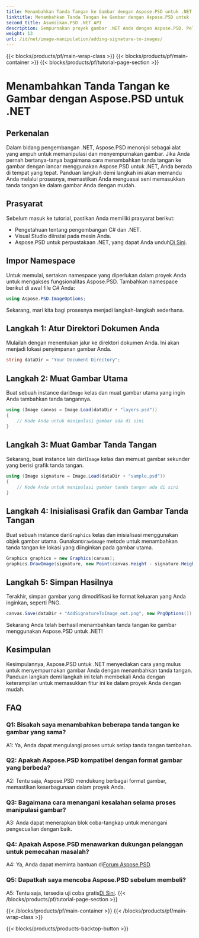 ```yaml
---
title: Menambahkan Tanda Tangan ke Gambar dengan Aspose.PSD untuk .NET
linktitle: Menambahkan Tanda Tangan ke Gambar dengan Aspose.PSD untuk .NET
second_title: Asumsikan.PSD .NET API
description: Sempurnakan proyek gambar .NET Anda dengan Aspose.PSD. Pelajari cara menambahkan tanda tangan dengan lancar menggunakan panduan langkah demi langkah kami.
weight: 13
url: /id/net/image-manipulation/adding-signature-to-images/
---
```


{{< blocks/products/pf/main-wrap-class >}}
{{< blocks/products/pf/main-container >}}
{{< blocks/products/pf/tutorial-page-section >}}

# Menambahkan Tanda Tangan ke Gambar dengan Aspose.PSD untuk .NET

## Perkenalan

Dalam bidang pengembangan .NET, Aspose.PSD menonjol sebagai alat yang ampuh untuk memanipulasi dan menyempurnakan gambar. Jika Anda pernah bertanya-tanya bagaimana cara menambahkan tanda tangan ke gambar dengan lancar menggunakan Aspose.PSD untuk .NET, Anda berada di tempat yang tepat. Panduan langkah demi langkah ini akan memandu Anda melalui prosesnya, memastikan Anda menguasai seni memasukkan tanda tangan ke dalam gambar Anda dengan mudah.

## Prasyarat

Sebelum masuk ke tutorial, pastikan Anda memiliki prasyarat berikut:

- Pengetahuan tentang pengembangan C# dan .NET.
- Visual Studio diinstal pada mesin Anda.
-  Aspose.PSD untuk perpustakaan .NET, yang dapat Anda unduh[Di Sini](https://releases.aspose.com/psd/net/).

## Impor Namespace

Untuk memulai, sertakan namespace yang diperlukan dalam proyek Anda untuk mengakses fungsionalitas Aspose.PSD. Tambahkan namespace berikut di awal file C# Anda:

```csharp
using Aspose.PSD.ImageOptions;
```

Sekarang, mari kita bagi prosesnya menjadi langkah-langkah sederhana.

## Langkah 1: Atur Direktori Dokumen Anda

Mulailah dengan menentukan jalur ke direktori dokumen Anda. Ini akan menjadi lokasi penyimpanan gambar Anda.

```csharp
string dataDir = "Your Document Directory";
```

## Langkah 2: Muat Gambar Utama

 Buat sebuah instance dari`Image` kelas dan muat gambar utama yang ingin Anda tambahkan tanda tangannya.

```csharp
using (Image canvas = Image.Load(dataDir + "layers.psd"))
{
    // Kode Anda untuk manipulasi gambar ada di sini
}
```

## Langkah 3: Muat Gambar Tanda Tangan

 Sekarang, buat instance lain dari`Image` kelas dan memuat gambar sekunder yang berisi grafik tanda tangan.

```csharp
using (Image signature = Image.Load(dataDir + "sample.psd"))
{
    // Kode Anda untuk manipulasi gambar tanda tangan ada di sini
}
```

## Langkah 4: Inisialisasi Grafik dan Gambar Tanda Tangan

 Buat sebuah instance dari`Graphics` kelas dan inisialisasi menggunakan objek gambar utama. Gunakan`DrawImage` metode untuk menambahkan tanda tangan ke lokasi yang diinginkan pada gambar utama.

```csharp
Graphics graphics = new Graphics(canvas);
graphics.DrawImage(signature, new Point(canvas.Height - signature.Height, canvas.Width - signature.Width));
```

## Langkah 5: Simpan Hasilnya

Terakhir, simpan gambar yang dimodifikasi ke format keluaran yang Anda inginkan, seperti PNG.

```csharp
canvas.Save(dataDir + "AddSignatureToImage_out.png", new PngOptions());
```

Sekarang Anda telah berhasil menambahkan tanda tangan ke gambar menggunakan Aspose.PSD untuk .NET!

## Kesimpulan

Kesimpulannya, Aspose.PSD untuk .NET menyediakan cara yang mulus untuk menyempurnakan gambar Anda dengan menambahkan tanda tangan. Panduan langkah demi langkah ini telah membekali Anda dengan keterampilan untuk memasukkan fitur ini ke dalam proyek Anda dengan mudah.

## FAQ

### Q1: Bisakah saya menambahkan beberapa tanda tangan ke gambar yang sama?

A1: Ya, Anda dapat mengulangi proses untuk setiap tanda tangan tambahan.

### Q2: Apakah Aspose.PSD kompatibel dengan format gambar yang berbeda?

A2: Tentu saja, Aspose.PSD mendukung berbagai format gambar, memastikan keserbagunaan dalam proyek Anda.

### Q3: Bagaimana cara menangani kesalahan selama proses manipulasi gambar?

A3: Anda dapat menerapkan blok coba-tangkap untuk menangani pengecualian dengan baik.

### Q4: Apakah Aspose.PSD menawarkan dukungan pelanggan untuk pemecahan masalah?

 A4: Ya, Anda dapat meminta bantuan di[Forum Aspose.PSD](https://forum.aspose.com/c/psd/34).

### Q5: Dapatkah saya mencoba Aspose.PSD sebelum membeli?

 A5: Tentu saja, tersedia uji coba gratis[Di Sini](https://releases.aspose.com/).
{{< /blocks/products/pf/tutorial-page-section >}}

{{< /blocks/products/pf/main-container >}}
{{< /blocks/products/pf/main-wrap-class >}}

{{< blocks/products/products-backtop-button >}}
